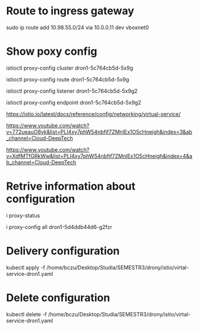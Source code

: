 
# Route to ingress gateway
sudo ip route add 10.98.55.0/24 via 10.0.0.11 dev vboxnet0

# Show poxy config

istioctl proxy-config cluster dron1-5c764cb5d-5x9g

istioctl proxy-config route dron1-5c764cb5d-5x9g

istioctl proxy-config listener dron1-5c764cb5d-5x9g2

istioctl proxy-config endpoint dron1-5c764cb5d-5x9g2

https://istio.io/latest/docs/reference/config/networking/virtual-service/

https://www.youtube.com/watch?v=772ueauO8yk&list=PLI4xy7phW54nbfjf7ZMnlEx1O5cHneigh&index=3&ab_channel=Cloud-DeepTech


https://www.youtube.com/watch?v=XdfMTfGRkWw&list=PLI4xy7phW54nbfjf7ZMnlEx1O5cHneigh&index=4&ab_channel=Cloud-DeepTech


# Retrive information about configuration 

i proxy-status

i proxy-config all dron1-5d4ddb44d6-g2fzr


# Delivery configuration
kubectl apply -f /home/bczu/Desktop/Studia/SEMESTR3/drony/istio/virtal-service-dron1.yaml

# Delete configuration
kubectl delete -f /home/bczu/Desktop/Studia/SEMESTR3/drony/istio/virtal-service-dron1.yaml